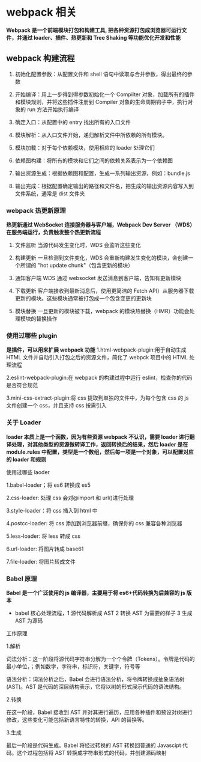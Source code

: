 # webpack 相关

**Webpack 是一个前端模块打包和构建工具, 把各种资源打包成浏览器可运行文件，并通过 loader、插件、热更新和 Tree Shaking 等功能优化开发和性能**

## webpack 构建流程

1. 初始化配置参数：从配置文件和 shell 语句中读取与合并参数，得出最终的参数

2. 开始编译：用上一步得到得参数初始化一个 Compilter 对象，加载所有的插件和模块规则，并将这些插件注册到 Compiler 对象的生命周期钩子中，执行对象的 run 方法开始执行编译

3. 确定入口：从配置中的 entry 找出所有的入口文件

4. 模块解析：从入口文件开始，递归解析文件中所依赖的所有模块。

5. 模块加载：对于每个依赖模块，使用相应的 loader 处理它们

6. 依赖图构建：将所有的模块和它们之间的依赖关系表示为一个依赖图

7. 输出资源生成：根据依赖图和配置，生成一系列输出资源，例如：bundle.js

8. 输出完成：根据配置确定输出的路径和文件名，把生成的输出资源内容写入到文件系统，通常是 dist 文件夹

### webpack 热更新原理

**热更新通过 WebSocket 连接服务器与客户端，Webpack Dev Server （WDS）在服务端运行，负责触发整个热更新流程**

1. 文件监听
   当源代码发生变化时，WDS 会监听这些变化

2. 构建更新
   一旦检测到文件变化，WDS 会重新构建发生变化的模块，会创建一个所谓的 "hot update chunk"（包含更新的模块）

3. 通知客户端
   WDS 通过 websocket 发送消息到客户端，告知有更新模块

4. 下载更新
   客户端接收到最新消息后，使用更简洁的 Fetch API）从服务器下载更新的模块。这些模块通常被打包成一个包含变更的更新块

5. 模块替换
   一旦更新的模块被下载，webpack 的模块热替换（HMR）功能会处理模块的替换操作

### 使用过哪些 plugin

**是插件，可以用来扩展 webpack 功能**
1.html-webpack-plugin:用于自动生成 HTML 文件并自动引入打包之后的资源文件，简化了 webpck 项目中的 HTML 处理流程

2.eslint-webpack-plugin:在 webpack 的构建过程中运行 eslint，检查你的代码是否符合规范

3.mini-css-extract-plugin:将 css 提取到单独的文件中，为每个包含 css 的 js 文件创建一个 css，并且支持 css 按需引入

### 关于 Loader

**loader 本质上是一个函数，因为有些资源 webpack 不认识，需要 loader 进行翻译处理，对其他类型的资源做转译工作，返回转换后的结果，然后 loader 是在 module.rules 中配置，类型是一个数组，然后每一项是一个对象，可以配置对应的 loader 和规则**

使用过哪些 laoder

1.babel-loader；将 es6 转换成 es5

2.css-loader: 处理 css 会对@import 和 url()进行处理

3.style-loader：将 css 插入到 html 中

4.postcc-loader: 将 css 添加到浏览器前缀，确保你的 css 兼容各种浏览器

5.less-loader: 将 less 转成 css

6.url-loader: 将图片转成 base61

7.file-loader: 将图片转成文件

### Babel 原理

**Babel 是一个广泛使用的 js 编译器，主要用于将 es6+代码转换为后兼容的 js 版本**

- babel 核心处理流程，1 源代码解析成 AST 2 转换 AST 为需要的样子 3 生成 AST 为源码

工作原理

1.解析

词法分析：这一阶段将源代码字符串分解为一个个令牌（Tokens）。令牌是代码的最小单位，；例如数字，字符串，标识符，关键字，符号等

语法分析：词法分析之后，Babel 会进行语法分析，将令牌转换成抽象语法树(AST)。AST 是代码的深层结构表示，它将以树的形式展示代码的语法结构。

2.转换

在这一阶段，Babel 接收到 AST 并对其进行遍历，应用各种插件和预设对树进行修改，这些变化可能包括新语言特性的转换，API 的替换等。

3.生成

最后一阶段是代码生成。Babel 将经过转换的 AST 转换回普通的 Javascipt 代码。这个过程包括将 AST 转换成字符串形式的代码，并创建源码映射
